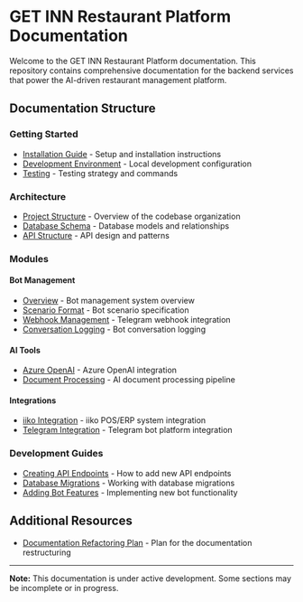 # GET INN Restaurant Platform Documentation

Welcome to the GET INN Restaurant Platform documentation. This repository contains comprehensive documentation for the backend services that power the AI-driven restaurant management platform.

## Documentation Structure

### Getting Started
- [Installation Guide](getting-started/installation.md) - Setup and installation instructions
- [Development Environment](getting-started/development-environment.md) - Local development configuration
- [Testing](getting-started/testing.md) - Testing strategy and commands

### Architecture
- [Project Structure](architecture/project-structure.md) - Overview of the codebase organization
- [Database Schema](architecture/database-schema.md) - Database models and relationships
- [API Structure](architecture/api-structure.md) - API design and patterns

### Modules

#### Bot Management
- [Overview](modules/bot-management/overview.md) - Bot management system overview
- [Scenario Format](modules/bot-management/scenario-format.md) - Bot scenario specification
- [Webhook Management](modules/bot-management/webhook-management.md) - Telegram webhook integration
- [Conversation Logging](modules/bot-management/conversation-logging.md) - Bot conversation logging

#### AI Tools
- [Azure OpenAI](modules/ai-tools/azure-openai.md) - Azure OpenAI integration
- [Document Processing](modules/ai-tools/document-processing.md) - AI document processing pipeline

#### Integrations
- [iiko Integration](modules/integrations/iiko.md) - iiko POS/ERP system integration
- [Telegram Integration](modules/integrations/telegram.md) - Telegram bot platform integration

### Development Guides
- [Creating API Endpoints](guides/creating-api-endpoints.md) - How to add new API endpoints
- [Database Migrations](guides/database-migrations.md) - Working with database migrations
- [Adding Bot Features](guides/adding-bot-features.md) - Implementing new bot functionality

## Additional Resources

- [Documentation Refactoring Plan](documentation_refactoring_plan.md) - Plan for the documentation restructuring

---

**Note:** This documentation is under active development. Some sections may be incomplete or in progress.